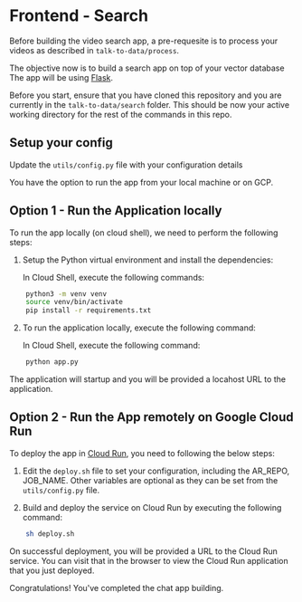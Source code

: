 # Frontend - Search

Before building the video search app, a pre-requesite is to process your videos as described in `talk-to-data/process`.

The objective now is to build a search app on top of your vector database The app will be using [Flask](https://flask.palletsprojects.com/en/3.0.x/). 

Before you start, ensure that you have cloned this repository and you are currently in the `talk-to-data/search` folder. This should be now your active working directory for the rest of the commands in this repo.

## Setup your config

Update the `utils/config.py` file with your configuration details

You have the option to run the app from your local machine or on GCP.

## Option 1 - Run the Application locally

To run the app locally (on cloud shell), we need to perform the following steps:

1. Setup the Python virtual environment and install the dependencies:

    In Cloud Shell, execute the following commands:

```bash
    python3 -m venv venv
    source venv/bin/activate
    pip install -r requirements.txt
```

2. To run the application locally, execute the following command:

    In Cloud Shell, execute the following command:

```bash
    python app.py
```

The application will startup and you will be provided a locahost URL to the application.

## Option 2 - Run the App remotely on Google Cloud Run

To deploy the app in [Cloud Run](https://cloud.google.com/run/docs/quickstarts/deploy-container), you need to following the below steps:


  1. Edit the `deploy.sh` file to set your configuration, including the AR_REPO, JOB_NAME.  Other variables are optional as they can be set from the `utils/config.py` file.

  3. Build and deploy the service on Cloud Run by executing the following command:

```bash
    sh deploy.sh
```

On successful deployment, you will be provided a URL to the Cloud Run service. You can visit that in the browser to view the Cloud Run application that you just deployed. 

Congratulations! You've completed the chat app building.
